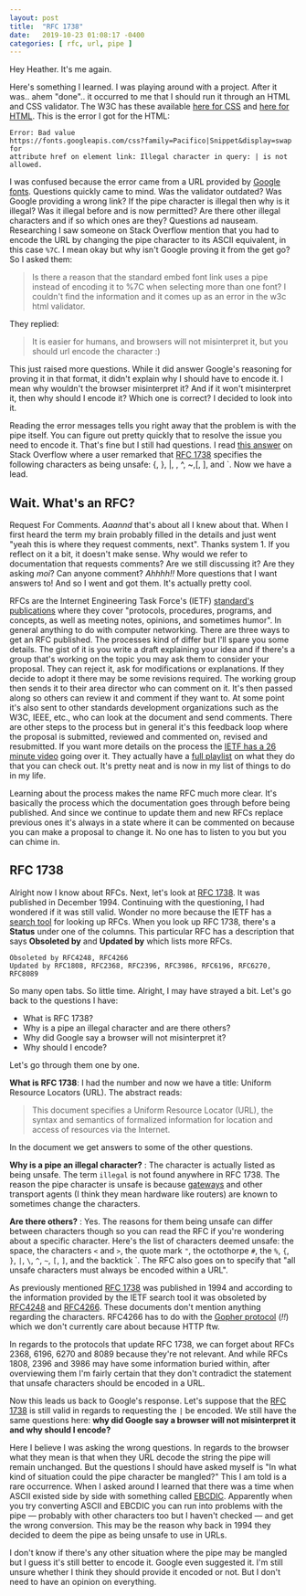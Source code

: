 ```yaml
---
layout: post
title:  "RFC 1738"
date:   2019-10-23 01:08:17 -0400
categories: [ rfc, url, pipe ]
---
```


Hey Heather. It's  me again.

Here's something I learned. I was playing around with a project. After it was..
ahem "done".. it occurred to me that I should run it through an HTML and CSS
validator. The W3C has these available [here for CSS][w3c-css] and [here for
HTML][w3c-html]. This is the error I got for the HTML:

```
Error: Bad value
https://fonts.googleapis.com/css?family=Pacifico|Snippet&display=swap for
attribute href on element link: Illegal character in query: | is not allowed.
```
I was confused because the error came from a URL provided by [Google
fonts][google-fonts]. Questions quickly came to mind. Was the validator
outdated? Was Google providing a wrong link? If the pipe character is illegal
then why is it illegal? Was it illegal before and is now permitted? Are there
other illegal characters and if so which ones are they? Questions ad nauseam.
Researching I saw someone on Stack Overflow mention that you had to encode the
URL by changing the pipe character to its ASCII equivalent, in this case `%7C`.
I mean okay but why isn't Google proving it from the get go? So I asked them: 

> Is there a reason that the standard embed font link uses a pipe instead of
> encoding it to %7C when selecting more than one font? I couldn't find the
> information and it comes up as an error in the w3c html validator.

They replied: 

> It is easier for humans, and browsers will not misinterpret it, but you should
> url encode the character :)

This just raised more questions. While it did answer Google's reasoning for
proving it in that format, it didn't explain why I should have to encode it. I
mean why wouldn't the browser misinterpret it? And if it won't misinterpret it,
then why should I encode it? Which one is correct? I decided to look into it.

Reading the error messages tells you right away that the problem is with the
pipe itself. You can figure out pretty quickly that to resolve the issue you
need to encode it. That's fine but I still had questions. I read [this
answer][so-answer-1] on Stack Overflow where a user remarked that [RFC
1738][rfc-1738] specifies the following characters as being unsafe: {, }, |, \,
^, ~,[, ], and \`. Now we have a lead. 

## Wait. What's an RFC?

Request For Comments. *Aaannd* that's about all I knew about that. When I first
heard the term my brain probably filled in the details and just went "yeah this
is where they request comments, next". Thanks system 1. If you reflect on it a
bit, it doesn't make sense. Why would we refer to documentation that requests
comments? Are we still discussing it? Are they asking *moi*? Can anyone comment?
*Ahhhh!!* More questions that I want answers to! And so I went and got them.
It's actually pretty cool.

RFCs are the Internet Engineering Task Force's (IETF) [standard's
publications][ietf-rfcs] where they cover "protocols, procedures, programs, and
concepts, as well as meeting notes, opinions, and sometimes humor". In general
anything to do with computer networking. There are three ways to get an RFC
published. The processes kind of differ but I'll spare you some details. The
gist of it is you write a draft explaining your idea and if there's a group
that's working on the topic you may ask them to consider your proposal. They can
reject it, ask for modifications or explanations. If they decide to adopt it
there may be some revisions required. The working group then sends it to their
area director who can comment on it. It's then passed along so others can review
it and comment if they want to. At some point it's also sent to other standards
development organizations such as the W3C, IEEE, etc., who can look at the
document and send comments. There are other steps to the process but in general
it's this feedback loop where the proposal is submitted, reviewed and commented
on, revised and resubmitted. If you want more details on the process the [IETF
has a 26 minute video][YT-ietf-rfc] going over it. They actually have a [full
playlist][YT-ietf-list] on what they do that you can check out. It's pretty neat
and is now in my list of things to do in my life.

Learning about the process makes the name RFC much more clear. It's basically
the process which the documentation goes through before being published. And
since we continue to update them and new RFCs replace previous ones it's always
in a state where it can be commented on because you can make a proposal to
change it. No one has to listen to you but you can chime in. 

## RFC 1738

Alright now I know about RFCs. Next, let's look at [RFC 1738][rfc-1738]. It was
published in December 1994. Continuing with the questioning, I had wondered if
it was still valid. Wonder no more because the IETF has a [search
tool][ietf-datatracker] for looking up RFCs. When you look up RFC 1738, there's
a **Status** under one of the columns. This particular RFC has a description
that says **Obsoleted by** and **Updated by** which lists more RFCs.

```
Obsoleted by RFC4248, RFC4266
Updated by RFC1808, RFC2368, RFC2396, RFC3986, RFC6196, RFC6270, RFC8089
```
So many open tabs. So little time. Alright, I may have strayed a bit. Let's go
back to the questions I have:

- What is RFC 1738?
- Why is a pipe an illegal character and are there others?
- Why did Google say a browser will not misinterpret it?
- Why should I encode?

Let's go through them one by one.

**What is RFC 1738**: I had the number and now we have a title: Uniform Resource
Locators (URL). The abstract reads:

> This document specifies a Uniform Resource Locator (URL), the syntax and
> semantics of formalized information for location and access of resources via
> the Internet.

In the document we get answers to some of the other questions.

**Why is a pipe an illegal character?** : The character is actually listed as
being unsafe. The term `illegal` is not found anywhere in RFC 1738. The reason
the pipe character is unsafe is because [gateways][wiki-gateway] and other
transport agents (I think they mean hardware like routers) are known to
sometimes change the characters.

**Are there others?** : Yes. The reasons for them being unsafe can differ
between characters though so you can read the RFC if you're wondering about a
specific character. Here's the list of characters deemed unsafe: the space, the
characters `<` and `>`, the quote mark `"`, the octothorpe `#`, the `%`, `{`,
`}`, `|`, `\`, `^`, `~`, `[`, `]`, and the backtick \`. The RFC also goes on
to specify that "all unsafe characters must always be encoded within a URL".

As previously mentioned [RFC 1738][rfc-1738] was published in 1994 and according
to the information provided by the IETF search tool it was obsoleted by
[RFC4248][rfc-4248] and [RFC4266][rfc-4266]. These documents don't mention
anything regarding the characters. RFC4266 has to do with the [Gopher
protocol][gopher-protocol] (*!!*) which we don't currently care about because
HTTP ftw.

In regards to the protocols that update RFC 1738, we can forget about RFCs 2368,
6196, 6270 and 8089 because they're not relevant. And while RFCs 1808, 2396 and
3986 may have some information buried within, after overviewing them I'm fairly
certain that they don't contradict the statement that unsafe characters should
be encoded in a URL.

Now this leads us back to Google's response. Let's suppose that the [RFC
1738][rfc-1738] is still valid in regards to requesting the `|` be encoded. We
still have the same questions here: **why did Google say a browser will not
misinterpret it and why should I encode?**

Here I believe I was asking the wrong questions. In regards to the browser what
they mean is that when they URL decode the string the pipe will remain
unchanged. But the questions I should have asked myself is "In what kind of
situation could the pipe character be mangled?" This I am told is a rare
occurrence. When I asked around I learned that there was a time when ASCII
existed side by side with something called [EBCDIC][wiki-ebcdic]. Apparently
when you try converting ASCII and EBCDIC you can run into problems with the
pipe — probably with other characters too but I haven't checked — and get the
wrong conversion. This may be the reason why back in 1994 they decided to deem
the pipe as being unsafe to use in URLs.

I don't know if there's any other situation where the pipe may be mangled but I
guess it's still better to encode it. Google even suggested it. I'm still unsure
whether I think they should provide it encoded or not. But I don't need to have
an opinion on everything.

[w3c-css]: https://jigsaw.w3.org/css-validator/
[w3c-html]: https://validator.w3.org/#validate_by_uri
[so-answer-1]: https://stackoverflow.com/a/22469221
[google-fonts]: https://fonts.google.com/
[rfc-1738]: https://www.ietf.org/rfc/rfc1738.txt
[ietf-rfcs]: https://www.ietf.org/standards/rfcs/
[YT-ietf-rfc]: https://www.youtube.com/watch?v=j3Toe4P9Pa8
[YT-ietf-list]: https://www.youtube.com/watch?v=_TlqisFpMGw&list=PLC86T-6ZTP5hXPJ
[ietf-datatracker]: https://datatracker.ietf.org/
[wiki-gateway]: https://en.wikipedia.org/wiki/Gateway_(telecommunications)
[rfc-4248]: https://www.ietf.org/rfc/rfc4248.txt
[rfc-4266]: https://www.ietf.org/rfc/rfc4266.txt
[gopher-protocol]: https://en.wikipedia.org/wiki/Gopher_(protocol)
[wiki-ebcdic]: https://en.wikipedia.org/wiki/EBCDIC

